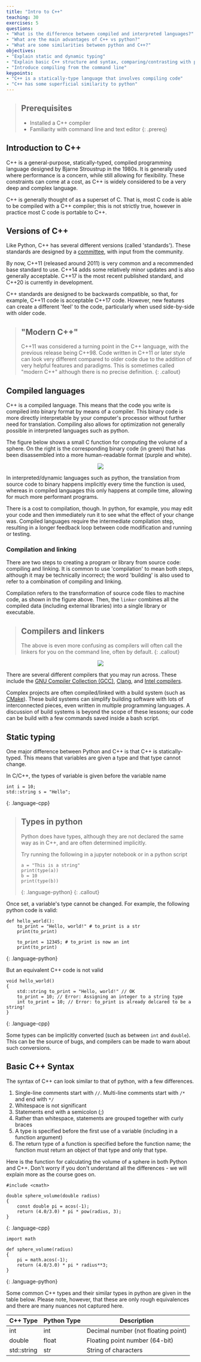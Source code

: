 ```yaml
---
title: "Intro to C++"
teaching: 30
exercises: 5
questions:
- "What is the difference between compiled and interpreted languages?"
- "What are the main advantages of C++ vs python?"
- "What are some similarities between python and C++?"
objectives:
- "Explain static and dynamic typing"
- "Explain basic C++ structure and syntax, comparing/contrasting with python"
- "Introduce compiling from the command line"
keypoints:
- "C++ is a statically-type language that involves compiling code"
- "C++ has some superficial similarity to python"
---
```


> ## Prerequisites
>
> - Installed a C++ compiler
> - Familiarity with command line and text editor
{: .prereq}

## Introduction to C++

C++ is a general-purpose, statically-typed, compiled programming language
designed by Bjarne Stroustrup in the 1980s. It is generally used where
performance is a concern, while still allowing for flexibility. These
constraints can come at a cost, as C++ is widely considered to be a very
deep and complex language.

C++ is generally thought of as a superset of C. That is, most C code is able
to be compiled with a C++ compiler; this is not strictly true, however in
practice most C code is portable to C++.

## Versions of C++

Like Python, C++ has several different versions (called 'standards'). These standards
are designed by a [committee](https://isocpp.org/std/the-committee), with input from
the community.

By now, C++11 (released around 2011) is very common and a recommended base standard
to use. C++14 adds some relatively minor updates and is also generally acceptable.
C++17 is the most recent published standard, and C++20 is currently in development.

C++ standards are designed to be backwards compatible, so that, for example,
C++11 code is acceptable C++17 code. However, new features can create a
different 'feel' to the code, particularly when used side-by-side with older code.

> ## "Modern C++"
>
> C++11 was considered a turning point in the C++ language, with the previous release
> being C++98. Code written in C++11 or later style can look very different compared to
> older code due to the addition of very helpful features and paradigms. This is sometimes
> called "modern C++" although there is no precise definition.
{: .callout}


## Compiled languages

C++ is a compiled language. This means that the code you write is compiled
into binary format by means of a compiler. This binary code is more
directly interpretable by your computer's processor without further need for
translation. Compiling also allows for optimization not generally possible
in interpreted languages such as python.


The figure below shows a small C function for computing the volume of
a sphere.  On the right is the corresponding binary code (in green) that
has been disassembled into a more human-readable format (purple and white).

<center><img src='../fig/cpp/disassembly.png'></center>

In interpreted/dynamic languages such as python, the translation from source code to
binary happens implicitly every time the function is used, whereas in compiled languages
this only happens at compile time, allowing for much more performant programs.

There is a cost to compilation, though. In python, for example, you may edit
your code and then immediately run it to see what the effect of your change
was. Compiled languages require the intermediate compilation step, resulting
in a longer feedback loop between code modification and running or testing.

### Compilation and linking

There are two steps to creating a program or library from source code: compiling and linking.
It is common to use 'compilation' to mean both steps, although it may be technically incorrect; the
word 'building' is also used to refer to a combination of compiling and linking.

Compilation refers to the transformation of source code files to machine code,
as shown in the figure above.  Then, the `linker` combines all the compiled
data (including external libraries) into a single library or executable.

> ## Compilers and linkers
>
> The above is even more confusing as compilers will often call the linkers for you
> on the command line, often by default.
{: .callout}

<center><img src='../fig/cpp/compilation.png'></center>

There are several different compilers that you may run across. These include the [GNU Compiler Collection (GCC)](https://gcc.gnu.org), [Clang](http://clang.org/), and [Intel compilers](https://software.intel.com/content/www/us/en/develop/tools/compilers/c-compilers.html).

Complex projects are often compiled/linked with a build system (such as
[CMake](https://cmake.org)). These build systems can simplify building software
with lots of interconnected pieces, even written in multiple programming
languages. A discussion of build systems is beyond the scope of these lessons;
our code can be build with a few commands saved inside a bash script.


## Static typing

One major difference between Python and C++ is that C++ is
statically-typed. This means that variables are given a type and that type
cannot change.

In C/C++, the types of variable is given before the variable name

~~~
int i = 10;
std::string s = "Hello";
~~~
{: .language-cpp}

>## Types in python
>
>Python does have types, although they are not declared the same way as in C++,
>and are often determined implicitly.
>
>Try running the following in a jupyter notebook or in a python script
>
>~~~
>a = "This is a string"
>print(type(a))
>b = 10
>print(type(b))
>~~~
>{: .language-python}
{: .callout}


Once set, a variable's type cannot be changed. For example, the following python code is valid:

~~~
def hello_world():
    to_print = "Hello, world!" # to_print is a str
    print(to_print)

    to_print = 12345; # to_print is now an int
    print(to_print)
~~~
{: .language-python}

But an equivalent C++ code is not valid

~~~
void hello_world()
{
    std::string to_print = "Hello, world!" // OK
    to_print = 10; // Error: Assigning an integer to a string type
    int to_print = 10; // Error: to_print is already delcared to be a string!
}
~~~
{: .language-cpp}

Some types can be implicitly converted (such as between `int` and `double`). This can be
the source of bugs, and compilers can be made to warn about such conversions.



## Basic C++ Syntax

The syntax of C++ can look similar to that of python, with a few differences.

1. Single-line comments start with `//`. Multi-line comments start with `/*` and end with `*/`
1. Whitespace is not significant
1. Statements end with a semicolon (;)
1. Rather than whitespace, statements are grouped together with curly braces
1. A type is specified before the first use of a variable (including in a function argument)
1. The return type of a function is specified before the function name; the function must return
   an object of that type and only that type.

Here is the function for calculating the volume of a sphere in both Python and C++. Don't worry if
you don't understand all the differences - we will explain more as the course goes on.


~~~
#include <cmath>

double sphere_volume(double radius)
{
    const double pi = acos(-1);
    return (4.0/3.0) * pi * pow(radius, 3); 
}
~~~
{: .language-cpp}


~~~
import math

def sphere_volume(radius)
{
    pi = math.acos(-1);
    return (4.0/3.0) * pi * radius**3; 
}
~~~
{: .language-python}



Some common C++ types and their similar types in python are given in the table below.
Please note, however, that these are only rough equivalences and there are many
nuances not captured here.

| C++ Type           | Python Type | Description                          |
| ------------------ | ----------- | ------------------------------------ |
| int                | int         | Decimal number (not floating point)  |
| double             | float       | Floating point number (64-bit)       |
| std::string        | str         | String of characters                 |

